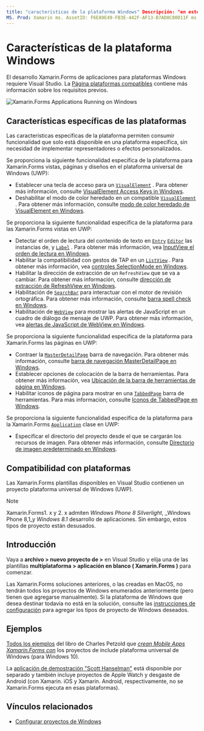 ```yaml
---
title: "características de la plataforma Windows" Descripción: "en este artículo se explica la compatibilidad con la plataforma Windows que está disponible en Xamarin.Forms ".
MS. Prod: Xamarin ms. AssetID: F6EA9E49-FB3E-442F-AF13-B7AD0C80D11F ms. Technology: Xamarin-Forms Author: davidbritch ms. Author: dabritch ms. Date: 01/16/2020 no-LOC: [ Xamarin.Forms , Xamarin.Essentials ]
---
```


# <a name="windows-platform-features"></a>Características de la plataforma Windows

El desarrollo Xamarin.Forms de aplicaciones para plataformas Windows requiere Visual Studio. La [Página plataformas compatibles](~/get-started/supported-platforms.md) contiene más información sobre los requisitos previos.

![](images/allhanselman.png "Xamarin.Forms Applications Running on Windows")

## <a name="platform-specifics"></a>Características específicas de las plataformas

Las características específicas de la plataforma permiten consumir funcionalidad que solo está disponible en una plataforma específica, sin necesidad de implementar representadores o efectos personalizados.

Se proporciona la siguiente funcionalidad específica de la plataforma para Xamarin.Forms vistas, páginas y diseños en el plataforma universal de Windows (UWP):

- Establecer una tecla de acceso para un [`VisualElement`](xref:Xamarin.Forms.VisualElement) . Para obtener más información, consulte [VisualElement Access Keys in Windows](visualelement-access-keys.md).
- Deshabilitar el modo de color heredado en un compatible [`VisualElement`](xref:Xamarin.Forms.VisualElement) . Para obtener más información, consulte [modo de color heredado de VisualElement en Windows](legacy-color-mode.md).

Se proporciona la siguiente funcionalidad específica de la plataforma para las Xamarin.Forms vistas en UWP:

- Detectar el orden de lectura del contenido de texto en [`Entry`](xref:Xamarin.Forms.Entry) [`Editor`](xref:Xamarin.Forms.Editor) las instancias de, y [`Label`](xref:Xamarin.Forms.Label) . Para obtener más información, vea [InputView el orden de lectura en Windows](inputview-reading-order.md).
- Habilitar la compatibilidad con gestos de TAP en un [`ListView`](xref:Xamarin.Forms.ListView) . Para obtener más información, vea [controles SelectionMode en Windows](listview-selectionmode.md).
- Habilitar la dirección de extracción de un `RefreshView` que se va a cambiar. Para obtener más información, consulte [dirección de extracción de RefreshView en Windows](refreshview-pulldirection.md).
- Habilitación de [`SearchBar`](xref:Xamarin.Forms.SearchBar) para interactuar con el motor de revisión ortográfica. Para obtener más información, consulte [barra spell check en Windows](searchbar-spell-check.md).
- Habilitación de [`WebView`](xref:Xamarin.Forms.WebView) para mostrar las alertas de JavaScript en un cuadro de diálogo de mensaje de UWP. Para obtener más información, vea [alertas de JavaScript de WebView en Windows](webview-javascript-alert.md).

Se proporciona la siguiente funcionalidad específica de la plataforma para Xamarin.Forms las páginas en UWP:

- Contraer la [`MasterDetailPage`](xref:Xamarin.Forms.MasterDetailPage) barra de navegación. Para obtener más información, consulte [barra de navegación MasterDetailPage en Windows](masterdetailpage-navigation-bar.md).
- Establecer opciones de colocación de la barra de herramientas. Para obtener más información, vea [Ubicación de la barra de herramientas de página en Windows](page-toolbar-placement.md).
- Habilitar iconos de página para mostrar en una [`TabbedPage`](xref:Xamarin.Forms.TabbedPage) barra de herramientas. Para más información, consulte [Iconos de TabbedPage en Windows](tabbedpage-icons.md).

Se proporciona la siguiente funcionalidad específica de la plataforma para la Xamarin.Forms [`Application`](xref:Xamarin.Forms.Application) clase en UWP:

- Especificar el directorio del proyecto desde el que se cargarán los recursos de imagen. Para obtener más información, consulte [Directorio de imagen predeterminado en Windows](default-image-directory.md).

## <a name="platform-support"></a>Compatibilidad con plataformas

Las Xamarin.Forms plantillas disponibles en Visual Studio contienen un proyecto plataforma universal de Windows (UWP).

> [!NOTE]
> Xamarin.Forms1. x y 2. x admiten _Windows Phone 8 Silverlight_, _Windows Phone 8,1_y _Windows 8.1_ desarrollo de aplicaciones. Sin embargo, estos tipos de proyecto están desusados.

## <a name="getting-started"></a>Introducción

Vaya a **archivo > nuevo proyecto de >** en Visual Studio y elija una de las plantillas **multiplataforma > aplicación en blanco ( Xamarin.Forms )** para comenzar.

Las Xamarin.Forms soluciones anteriores, o las creadas en MacOS, no tendrán todos los proyectos de Windows enumerados anteriormente (pero tienen que agregarse manualmente). Si la plataforma de Windows que desea destinar todavía no está en la solución, consulte las [instrucciones de configuración](installation/index.md) para agregar los tipos de proyecto de Windows deseados.

## <a name="samples"></a>Ejemplos

[Todos los ejemplos](https://github.com/xamarin/xamarin-forms-book-preview-2) del libro de Charles Petzold que [*crean Mobile Apps Xamarin.Forms con*](~/xamarin-forms/creating-mobile-apps-xamarin-forms/index.md) los proyectos de include plataforma universal de Windows (para Windows 10).

La [aplicación de demostración "Scott Hanselman"](https://github.com/jamesmontemagno/Hanselman.Forms) está disponible por separado y también incluye proyectos de Apple Watch y desgaste de Android (con Xamarin. iOS y Xamarin. Android, respectivamente, no se Xamarin.Forms ejecuta en esas plataformas).

## <a name="related-links"></a>Vínculos relacionados

- [Configurar proyectos de Windows](~/xamarin-forms/platform/windows/installation/index.md)
